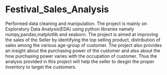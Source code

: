 # Festival_Sales_Analysis
Performed data cleaning and manipulation.
The project is mainly on Exploratory Data Analysis(EDA) using python libraries namely numpy,pandas,matplotlib and seaborn.
The project is aimed at improving the sales of the Seller by identifying the top selling product, distribution of sales among the various age-group of customer.
The project also provides an insight about the purchasing power of the customer and also about the how purchasing power varies with the occupation of customer.
Thus the analysis provided in this project will help the seller to desgin the proper inventory to target the customers.

